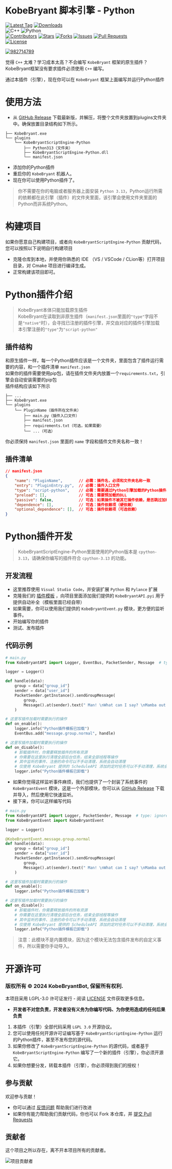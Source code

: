 # KobeBryant 脚本引擎 - Python

[![Latest Tag](https://img.shields.io/github/v/tag/KobeBryantBot/KobeBryantScriptEngine-Python?label=最新版本&style=for-the-badge)](https://github.com/KobeBryantBot/KobeBryantScriptEngine-Python/releases)
[![Downloads](https://img.shields.io/github/downloads/KobeBryantBot/KobeBryantScriptEngine-Python/total?style=for-the-badge&color=%2300ff00)](https://github.com/KobeBryantBot/KobeBryantScriptEngine-Python/releases)    
![C++](https://img.shields.io/badge/C++-23-blue?logo=C%2B%2B&logoColor=41a3ed&style=for-the-badge)
![Python](https://img.shields.io/badge/python-3.13-blue?logo=python&logoColor=edb641&style=for-the-badge)  
[![Contributors](https://img.shields.io/github/contributors/KobeBryantBot/KobeBryantScriptEngine-Python.svg?style=for-the-badge)](https://github.com/KobeBryantBot/KobeBryantScriptEngine-Python/graphs/contributors)
[![Stars](https://img.shields.io/github/stars/KobeBryantBot/KobeBryantScriptEngine-Python.svg?style=for-the-badge)](https://github.com/KobeBryantBot/KobeBryantScriptEngine-Python/stargazers)
[![Forks](https://img.shields.io/github/forks/KobeBryantBot/KobeBryantScriptEngine-Python.svg?style=for-the-badge)](https://github.com/KobeBryantBot/KobeBryantScriptEngine-Python/network/members)
[![Issues](https://img.shields.io/github/issues/KobeBryantBot/KobeBryantScriptEngine-Python.svg?style=for-the-badge)](https://github.com/KobeBryantBot/KobeBryantScriptEngine-Python/issues)
[![Pull Requests](https://img.shields.io/github/issues-pr/KobeBryantBot/KobeBryantScriptEngine-Python?style=for-the-badge)](https://github.com/KobeBryantBot/KobeBryantScriptEngine-Python/pulls)   
[![License](https://img.shields.io/github/license/KobeBryantBot/KobeBryantScriptEngine-Python.svg?style=for-the-badge)](LICENSE)
  
[![982714789](https://img.shields.io/badge/QQ交流群%20982714789-pink?style=for-the-badge&logo=tencent%20qq)](https://qm.qq.com/q/78bKZ18A9O)

觉得 `C++` 太难？学习成本太高？不会编写 `KobeBryant` 框架的原生插件？  
KobeBryant框架没有要求插件必须使用 `C++` 编写。  

通过本插件（引擎），现在你可以在 `KobeBryant` 框架上面编写并运行Python插件


# 使用方法

- 从 [GitHub Release](https://github.com/KobeBryantBot/KobeBryantScriptEngine-Python/releases) 下载最新版，并解压，将整个文件夹放置到plugins文件夹中。确保放置目录结构如下所示。
```text
├── KobeBryant.exe
└── plugins
    └── KobeBryantScriptEngine-Python
        ├── Python313（文件夹）
        ├── KobeBryantScriptEngine-Python.dll
        └── manifest.json
```
- 添加你的Python插件
- 重启你的 `KobeBryant` 机器人。
- 现在你可以使用Python插件了。

> 你不需要在你的电脑或者服务器上面安装 `Python 3.13`，Python运行所需的依赖都在此引擎（插件）的文件夹里面，该引擎会使用文件夹里面的Python而非系统Python。

# 构建项目
如果你愿意自己构建项目，或者向 `KobeBryantScriptEngine-Python` 贡献代码，您可以按照以下说明自行构建项目

- 克隆仓库到本地，并使用你熟悉的 IDE （VS / VSCode / CLion等）打开项目目录，对 Cmake 项目进行编译生成。
- 正常构建该项目即可。 

# Python插件介绍

> KobeBryant本体只能加载原生插件  
> KobeBryant在读取到非原生插件（`manifest.json`里面的`"type"`字段不是`"native"`时），会寻找已注册的插件引擎，并交由对应的插件引擎加载  
> 本引擎注册的`"type"`为`"script-python"`

## 插件结构

和原生插件一样，每一个Python插件应该是一个文件夹，里面包含了插件运行需要的内容，和一个插件清单 `manifest.json`  
如果你的插件需要使用pip包，请在插件文件夹内放置一个`requirements.txt`，引擎会自动安装需要的pip包  
插件结构应该如下所示

```text
├── ...
├── KobeBryant.exe
└── plugins
    └── PluginName（插件所在文件夹）
        ├── main.py（插件入口文件）
        ├── manifest.json
        ├── requirements.txt（可选，如果需要）
        └── ...（可选）
``` 

你必须保持 `manifest.json` 里面的 `name` 字段和插件文件夹名称一致！

## 插件清单

```json
// manifest.json
{
    "name": "PluginName",       // 必需：插件名，必须和文件夹名称一致
    "entry": "PluginEntry.py",  // 必需：插件入口文件
    "type": "script-python",    // 必需：需要通过Python引擎加载的Python插件必须填"script-python"
    "preload": [],              // 可选：需要预加载的DLL
    "passive": false,           // 可选：如果插件不被其它插件依赖，是否跳过加载（一般纯前置插件才填写true）
    "dependence": [],           // 可选：插件依赖项（硬依赖）
    "optional_dependence": [],  // 可选：插件依赖项（可选依赖）
}
```

# Python插件开发
> KobeBryantScriptEngine-Python里面使用的Python版本是 `cpython-3.13`，请确保你编写的插件符合 `cpython-3.13` 的功能。  

## 开发流程
- 这里推荐使用 `Visual Studio Code`，并安装扩展 `Python` 和 `Pylance` 扩展
- 克隆我们的 [插件模板](https://github.com/KobeBryantBot/Python-Plugin-Template) ，向项目里面添加我们提供的 `KobeBryantAPI.pyi` 用于提供自动补全（模板里面已经自带）
- 如果需要，你可以使用我们提供的 `KobeBryantEvent.py` 模块，更方便的监听事件。
- 开始编写你的插件
- 测试、发布插件

## 代码示例
```Python
# main.py
from KobeBryantAPI import Logger, EventBus, PacketSender, Message  # type: ignore

logger = Logger()

def handle(data):
    group = data["group_id"]
    sender = data["user_id"]
    PacketSender.getInstance().sendGroupMessage(
        group,
        Message().at(sender).text(" Man! \nWhat can I say? \nMamba out!"),
    )

# 这里写插件加载时需要执行的操作
def on_enable():
    logger.info("Python插件模板已加载")
    EventBus.add("message.group.normal", handle)

# 这里写插件加载时需要执行的操作
def on_disable():
    # 卸载插件时，你需要释放插件的所有资源
    # 你需要在这里执行清理全部后台任务，结束全部线程等操作
    # 其中监听的事件、注册的命令可以不手动清理，系统会自动清理
    # 仅使用 KobeBryant 提供的 ScheduleAPI 添加的定时任务可以不手动清理，系统会自动清理
    logger.info("Python插件模板已卸载")
```
- 如果你觉得这样监听事件麻烦，我们也提供了一个封装了系统事件的 `KobeBryantEvent` 模块，这是一个外部模块，你可以从 [GitHub Release](https://github.com/KobeBryantBot/KobeBryantScriptEngine-Python/releases) 下载并导入，然后使用它快速监听。  
- 接下来，你可以这样编写代码
```Python
# main.py
from KobeBryantAPI import Logger, PacketSender, Message  # type: ignore
from KobeBryantEvent import KobeBryantEvent

logger = Logger()

@KobeBryantEvent.message.group.normal
def handle(data):
    group = data["group_id"]
    sender = data["user_id"]
    PacketSender.getInstance().sendGroupMessage(
        group,
        Message().at(sender).text(" Man! \nWhat can I say? \nMamba out!"),
    )

# 这里写插件加载时需要执行的操作
def on_enable():
    logger.info("Python插件模板已加载")

# 这里写插件加载时需要执行的操作
def on_disable():
    # 卸载插件时，你需要释放插件的所有资源
    # 你需要在这里执行清理全部后台任务，结束全部线程等操作
    # 其中监听的事件、注册的命令可以不手动清理，系统会自动清理
    # 仅使用 KobeBryant 提供的 ScheduleAPI 添加的定时任务可以不手动清理，系统会自动清理
    logger.info("Python插件模板已卸载")
```
> 注意：此模块不是内置模块，因为这个模块无法包含插件发布的自定义事件，所以需要你手动导入。

# 开源许可

### 版权所有 © 2024 KobeBryantBot, 保留所有权利.

本项目采用 LGPL-3.0 许可证发行 - 阅读 [LICENSE](LICENSE) 文件获取更多信息。   

- **开发者不对您负责，开发者没有义务为你编写代码、为你使用造成的任何后果负责**
1. 本插件（引擎）全部代码采用 `LGPL 3.0` 开源协议。
2. 您可以使用任何开源许可证编写基于 `KobeBryantScriptEngine-Python` 运行的Python插件，甚至不发布您的源代码。
3. 如果你修改了 `KobeBryantScriptEngine-Python` 的源代码，或者基于 `KobeBryantScriptEngine-Python` 编写了一个新的插件（引擎），你必须开源它。
4. 如果你想要分发，转载本插件（引擎），你必须得到我们的授权！

## 参与贡献

欢迎参与贡献！  

- 你可以通过 [反馈问题](https://github.com/KobeBryantBot/KobeBryantScriptEngine-Python/issues/new/choose) 帮助我们进行改进  
- 如果你有能力帮助我们贡献代码，你也可以 Fork 本仓库，并 [提交 Pull Requests](https://github.com/KobeBryantBot/KobeBryantScriptEngine-Python/compare)

## 贡献者

这个项目之所以存在，离不开本项目所有的贡献者。

![项目贡献者](https://contrib.rocks/image?repo=KobeBryantBot/KobeBryantScriptEngine-Python)
